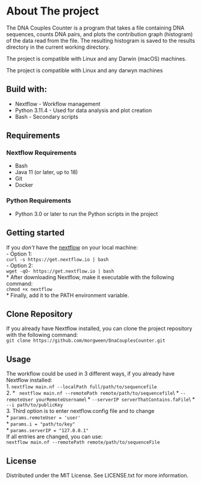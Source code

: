 # About The project
The DNA Couples Counter is a program that takes a file containing DNA sequences, counts DNA pairs, and plots the contribution graph (histogram) of the data read from the file. The resulting histogram is saved to the results directory in the current working directory.

The project is compatible with Linux and any Darwin (macOS) machines.



  The project is compatible with Linux and any darwyn machines
## Build with:
* Nextflow - Workflow management
* Python 3.11.4 - Used for data analysis and plot creation
* Bash - Secondary scripts
## Requirements
### Nextflow Requirements
* Bash
* Java 11 (or later, up to 18)
* Git
* Docker
 ### Python Requirements
 * Python 3.0 or later to run the Python scripts in the project

## Getting started
  If you *don't* have the [nextflow](https://github.com/nextflow-io/nextflow) on your local machine:\
      - Option 1:  
        ``` curl -s https://get.nextflow.io | bash ```\
      - Option 2:  
        ``` wget -qO- https://get.nextflow.io | bash ``` \
      * After downloading Nextflow, make it executable with the following command:\
        ```chmod +x nextflow```\
      * Finally, add it to the PATH environment variable.

## Clone Repository
  If you already have Nextflow installed, you can clone the project repository with the following command:\
      ```git clone https://github.com/morgween/DnaCouplesCounter.git```
      

## Usage
  The workflow could be used in 3 different ways, if you already have Nextflow installed:\
    1. ``` nextflow main.nf --localPath full/path/to/sequencefile ```\
    2. * ``` nextflow main.nf --remotePath remote/path/to/sequencefile```\ 
    * ``` --remoteUser yourRemoteUsername ```\ 
    * ``` --serverIP serverThatContains.faFile ```\ 
    * ``` --i path/to/publicKey ```\
    3. Third option is to enter nextflow.config file and to change\
        * ```params.remoteUser = 'user'```\
        * ```params.i = "path/to/key"```\
        * ```params.serverIP = "127.0.0.1"```\
        If all entries are changed, you can use:\
      ```nextflow main.nf --remotePath remote/path/to/sequenceFile```

## License
Distributed under the MIT License. See LICENSE.txt for more information.



